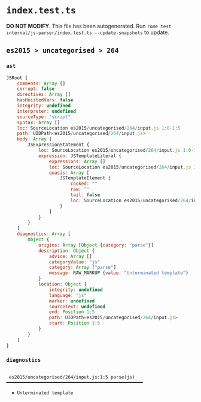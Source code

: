 # `index.test.ts`

**DO NOT MODIFY**. This file has been autogenerated. Run `rome test internal/js-parser/index.test.ts --update-snapshots` to update.

## `es2015 > uncategorised > 264`

### `ast`

```javascript
JSRoot {
	comments: Array []
	corrupt: false
	directives: Array []
	hasHoistedVars: false
	integrity: undefined
	interpreter: undefined
	sourceType: "script"
	syntax: Array []
	loc: SourceLocation es2015/uncategorised/264/input.js 1:0-1:5
	path: UIDPath<es2015/uncategorised/264/input.js>
	body: Array [
		JSExpressionStatement {
			loc: SourceLocation es2015/uncategorised/264/input.js 1:0-1:1
			expression: JSTemplateLiteral {
				expressions: Array []
				loc: SourceLocation es2015/uncategorised/264/input.js 1:0-1:1
				quasis: Array [
					JSTemplateElement {
						cooked: ""
						raw: ""
						tail: false
						loc: SourceLocation es2015/uncategorised/264/input.js 1:1-1:1
					}
				]
			}
		}
	]
	diagnostics: Array [
		Object {
			origins: Array [Object {category: "parse"}]
			description: Object {
				advice: Array []
				categoryValue: "js"
				category: Array ["parse"]
				message: RAW_MARKUP {value: "Unterminated template"}
			}
			location: Object {
				integrity: undefined
				language: "js"
				marker: undefined
				sourceText: undefined
				end: Position 1:5
				path: UIDPath<es2015/uncategorised/264/input.js>
				start: Position 1:5
			}
		}
	]
}
```

### `diagnostics`

```

 es2015/uncategorised/264/input.js:1:5 parse(js) ━━━━━━━━━━━━━━━━━━━━━━━━━━━━━━━━━━━━━━━━━━━━━━━━━━━

  ✖ Unterminated template


```
